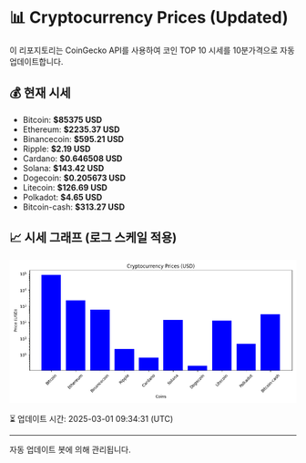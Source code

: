 
# 📊 Cryptocurrency Prices (Updated)

이 리포지토리는 CoinGecko API를 사용하여 코인 TOP 10 시세를 10분가격으로 자동 업데이트합니다.

## 💰 현재 시세
- Bitcoin: **$85375 USD**
- Ethereum: **$2235.37 USD**
- Binancecoin: **$595.21 USD**
- Ripple: **$2.19 USD**
- Cardano: **$0.646508 USD**
- Solana: **$143.42 USD**
- Dogecoin: **$0.205673 USD**
- Litecoin: **$126.69 USD**
- Polkadot: **$4.65 USD**
- Bitcoin-cash: **$313.27 USD**

## 📈 시세 그래프 (로그 스케일 적용)
![Crypto Prices](crypto_prices.png)

⏳ 업데이트 시간: 2025-03-01 09:34:31 (UTC)

---
자동 업데이트 봇에 의해 관리됩니다.
